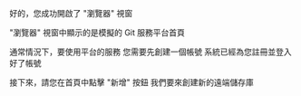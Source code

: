 好的，您成功開啟了 "瀏覽器" 視窗

"瀏覽器" 視窗中顯示的是模擬的 Git 服務平台首頁

通常情況下，要使用平台的服務
您需要先創建一個帳號
系統已經為您註冊並登入好了帳號

接下來，請您在首頁中點擊 "新增" 按鈕
我們要來創建新的遠端儲存庫